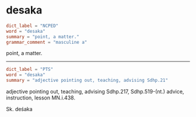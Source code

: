 # desaka

``` toml
dict_label = "NCPED"
word = "desaka"
summary = "point, a matter."
grammar_comment = "masculine a"
```

point, a matter.

--------------------

``` toml
dict_label = "PTS"
word = "desaka"
summary = "adjective pointing out, teaching, advising Sdhp.21"
```

adjective pointing out, teaching, advising Sdhp.217, Sdhp.519\-(nt.) advice, instruction, lesson MN.i.438.

Sk. deśaka

